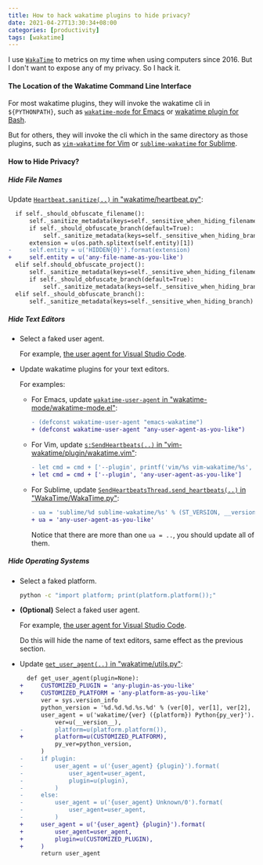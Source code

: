```yaml
---
title: How to hack wakatime plugins to hide privacy?
date: 2021-04-27T13:30:34+08:00
categories: [productivity]
tags: [wakatime]
---
```


I use [`WakaTime`] to metrics on my time when using computers since 2016.
But I don't want to expose any of my privacy. So I hack it.
<!--more-->

#### The Location of the Wakatime Command Line Interface

For most wakatime plugins, they will invoke the wakatime cli in `${PYTHONPATH}`,
such as [`wakatime-mode` for Emacs] or [wakatime plugin for Bash].

But for others, they will invoke the cli which in the same directory as those
plugins, such as [`vim-wakatime` for Vim] or [`sublime-wakatime` for Sublime].

#### How to Hide Privacy?

##### Hide File Names

Update [`Heartbeat.sanitize(..)` in "wakatime/heartbeat.py"]:

```diff
  if self._should_obfuscate_filename():
      self._sanitize_metadata(keys=self._sensitive_when_hiding_filename)
      if self._should_obfuscate_branch(default=True):
          self._sanitize_metadata(keys=self._sensitive_when_hiding_branch)
      extension = u(os.path.splitext(self.entity)[1])
-     self.entity = u('HIDDEN{0}').format(extension)
+     self.entity = u('any-file-name-as-you-like')
  elif self.should_obfuscate_project():
      self._sanitize_metadata(keys=self._sensitive_when_hiding_filename)
      if self._should_obfuscate_branch(default=True):
          self._sanitize_metadata(keys=self._sensitive_when_hiding_branch)
  elif self._should_obfuscate_branch():
      self._sanitize_metadata(keys=self._sensitive_when_hiding_branch)
```

##### Hide Text Editors

- Select a faked user agent.

  For example, [the user agent for Visual Studio Code].

- Update wakatime plugins for your text editors.

  For examples:

  - For Emacs, update [`wakatime-user-agent` in "wakatime-mode/wakatime-mode.el"]:

    ```diff
    - (defconst wakatime-user-agent "emacs-wakatime")
    + (defconst wakatime-user-agent "any-user-agent-as-you-like")
    ```

  - For Vim, update [`s:SendHeartbeats(..)` in "vim-wakatime/plugin/wakatime.vim"]:

    ```diff
    - let cmd = cmd + ['--plugin', printf('vim/%s vim-wakatime/%s', s:n2s(v:version), s:VERSION)]
    + let cmd = cmd + ['--plugin', 'any-user-agent-as-you-like']
    ```

  - For Sublime, update [`SendHeartbeatsThread.send_heartbeats(..)` in "WakaTime/WakaTime.py"]:

    ```diff
    - ua = 'sublime/%d sublime-wakatime/%s' % (ST_VERSION, __version__)
    + ua = 'any-user-agent-as-you-like'
    ```

    Notice that there are more than one `ua = ..`, you should update all of them.

##### Hide Operating Systems

- Select a faked platform.

  ```sh
  python -c "import platform; print(platform.platform());"
  ```

- **(Optional)** Select a faked user agent.

  For example, [the user agent for Visual Studio Code].

  Do this will hide the name of text editors, same effect as the previous section.

- Update [`get_user_agent(..)` in "wakatime/utils.py"]:

  ```diff
    def get_user_agent(plugin=None):
  +     CUSTOMIZED_PLUGIN = 'any-plugin-as-you-like'
  +     CUSTOMIZED_PLATFORM = 'any-platform-as-you-like'
        ver = sys.version_info
        python_version = '%d.%d.%d.%s.%d' % (ver[0], ver[1], ver[2], ver[3], ver[4])
        user_agent = u('wakatime/{ver} ({platform}) Python{py_ver}').format(
            ver=u(__version__),
  -         platform=u(platform.platform()),
  +         platform=u(CUSTOMIZED_PLATFORM),
            py_ver=python_version,
        )
  -     if plugin:
  -         user_agent = u('{user_agent} {plugin}').format(
  -             user_agent=user_agent,
  -             plugin=u(plugin),
  -         )
  -     else:
  -         user_agent = u('{user_agent} Unknown/0').format(
  -             user_agent=user_agent,
  -         )
  +     user_agent = u('{user_agent} {plugin}').format(
  +         user_agent=user_agent,
  +         plugin=u(CUSTOMIZED_PLUGIN),
  +     )
        return user_agent
  ```

[`WakaTime`]: https://wakatime.com/
[`wakatime-mode` for Emacs]: https://github.com/wakatime/wakatime-mode
[`vim-wakatime` for Vim]: https://github.com/wakatime/vim-wakatime
[`sublime-wakatime` for Sublime]: https://github.com/wakatime/sublime-wakatime
[wakatime plugin for Bash]: https://wakatime.com/terminal
[`Heartbeat.sanitize(..)` in "wakatime/heartbeat.py"]: https://github.com/wakatime/wakatime/blob/13.1.0/wakatime/heartbeat.py#L155-L166
[the user agent for Visual Studio Code]: https://github.com/wakatime/vscode-wakatime/blob/5.0.1/src/wakatime.ts#L441-L442
[`wakatime-user-agent` in "wakatime-mode/wakatime-mode.el"]: https://github.com/wakatime/wakatime-mode/blob/7626678315918bdbb81ede68149f20a7d97a928f/wakatime-mode.el#L37
[`s:SendHeartbeats(..)` in "vim-wakatime/plugin/wakatime.vim"]: https://github.com/wakatime/vim-wakatime/blob/8.0.0/plugin/wakatime.vim#L345
[`SendHeartbeatsThread.send_heartbeats(..)` in "WakaTime/WakaTime.py"]: https://github.com/wakatime/sublime-wakatime/blob/10.0.1/WakaTime.py#L695-L755
[`get_user_agent(..)` in "wakatime/utils.py"]: https://github.com/wakatime/wakatime/blob/13.1.0/wakatime/utils.py#L57-L74
